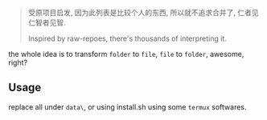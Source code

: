 
> 受原项目启发, 因为此列表是比较个人的东西, 所以就不追求合并了, 仁者见仁智者见智.
> 
> Inspired by raw-repoes, there's thousands of interpreting it.

the whole idea is to transform `folder` to `file`, `file` to `folder`, awesome, right?

## Usage

replace all under `data\`, or using install.sh using some `termux` softwares.
